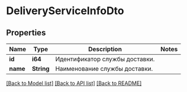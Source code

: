 # DeliveryServiceInfoDto

## Properties

Name | Type | Description | Notes
------------ | ------------- | ------------- | -------------
**id** | **i64** | Идентификатор службы доставки. | 
**name** | **String** | Наименование службы доставки. | 

[[Back to Model list]](../README.md#documentation-for-models) [[Back to API list]](../README.md#documentation-for-api-endpoints) [[Back to README]](../README.md)


